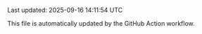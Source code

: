 Last updated: 2025-09-16 14:11:54 UTC

This file is automatically updated by the GitHub Action workflow.
